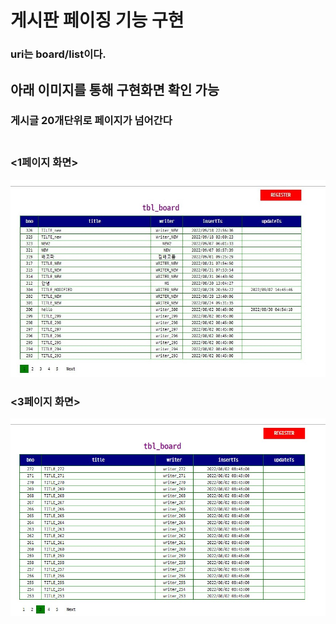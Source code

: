 # 게시판 페이징 기능 구현  
### uri는 board/list이다.
## 아래 이미지를 통해 구현화면 확인 가능

### 게시글 20개단위로 페이지가 넘어간다  <br><br>

### <1페이지 화면>
<img src="1page.jpg"><br>

### <3페이지 화면>
<img src="3page.jpg"><br>

